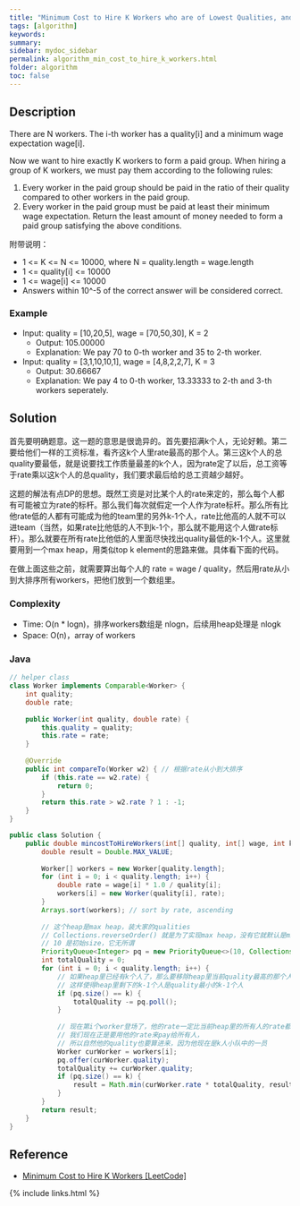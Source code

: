 ```yaml
---
title: "Minimum Cost to Hire K Workers who are of Lowest Qualities, and Pay Them with Highest Rate"
tags: [algorithm]
keywords:
summary:
sidebar: mydoc_sidebar
permalink: algorithm_min_cost_to_hire_k_workers.html
folder: algorithm
toc: false
---
```


## Description
There are N workers.  The i-th worker has a quality[i] and a minimum wage expectation wage[i].

Now we want to hire exactly K workers to form a paid group.  When hiring a group of K workers, we must pay them according to the following rules:
1. Every worker in the paid group should be paid in the ratio of their quality compared to other workers in the paid group.
2. Every worker in the paid group must be paid at least their minimum wage expectation.
Return the least amount of money needed to form a paid group satisfying the above conditions.

附带说明：
* 1 <= K <= N <= 10000, where N = quality.length = wage.length
* 1 <= quality[i] <= 10000
* 1 <= wage[i] <= 10000
* Answers within 10^-5 of the correct answer will be considered correct.

### Example
* Input: quality = [10,20,5], wage = [70,50,30], K = 2
  * Output: 105.00000
  * Explanation: We pay 70 to 0-th worker and 35 to 2-th worker.
* Input: quality = [3,1,10,10,1], wage = [4,8,2,2,7], K = 3
  * Output: 30.66667
  * Explanation: We pay 4 to 0-th worker, 13.33333 to 2-th and 3-th workers seperately. 

## Solution
首先要明确题意。这一题的意思是很诡异的。首先要招满k个人，无论好赖。第二要给他们一样的工资标准，看齐这k个人里rate最高的那个人。第三这k个人的总quality要最低，就是说要找工作质量最差的k个人，因为rate定了以后，总工资等于rate乘以这k个人的总quality，我们要求最后给的总工资越少越好。

这题的解法有点DP的思想。既然工资是对比某个人的rate来定的，那么每个人都有可能被立为rate的标杆。那么我们每次就假定一个人作为rate标杆。那么所有比他rate低的人都有可能成为他的team里的另外k-1个人，rate比他高的人就不可以进team（当然，如果rate比他低的人不到k-1个，那么就不能用这个人做rate标杆）。那么就要在所有rate比他低的人里面尽快找出quality最低的k-1个人。这里就要用到一个max heap，用类似top k element的思路来做。具体看下面的代码。

在做上面这些之前，就需要算出每个人的 rate = wage / quality，然后用rate从小到大排序所有workers，把他们放到一个数组里。


### Complexity
* Time: O(n * logn)，排序workers数组是 nlogn，后续用heap处理是 nlogk
* Space: O(n)，array of workers

### Java
```java
// helper class
class Worker implements Comparable<Worker> {
    int quality;
    double rate;
    
    public Worker(int quality, double rate) {
        this.quality = quality;
        this.rate = rate;
    }
    
    @Override
    public int compareTo(Worker w2) { // 根据rate从小到大排序
        if (this.rate == w2.rate) {
            return 0;
        }
        return this.rate > w2.rate ? 1 : -1;
    }
}

public class Solution {
    public double mincostToHireWorkers(int[] quality, int[] wage, int k) {
        double result = Double.MAX_VALUE;
        
        Worker[] workers = new Worker[quality.length];
        for (int i = 0; i < quality.length; i++) {
            double rate = wage[i] * 1.0 / quality[i];
            workers[i] = new Worker(quality[i], rate);
        }
        Arrays.sort(workers); // sort by rate, ascending
        
        // 这个heap是max heap，装大家的qualities
        // Collections.reverseOrder() 就是为了实现max heap，没有它就默认是min heap
        // 10 是初始size，它无所谓
        PriorityQueue<Integer> pq = new PriorityQueue<>(10, Collections.reverseOrder());
        int totalQuality = 0;
        for (int i = 0; i < quality.length; i++) {
            // 如果heap里已经有k个人了，那么要移除heap里当前quality最高的那个人，
            // 这样使得heap里剩下的k-1个人是quality最小的k-1个人
            if (pq.size() == k) {
                totalQuality -= pq.poll();
            }
            
            // 现在第i个worker登场了，他的rate一定比当前heap里的所有人的rate都要高，
            // 我们现在正是要用他的rate来pay给所有人，
            // 所以自然他的quality也要算进来，因为他现在是k人小队中的一员
            Worker curWorker = workers[i];
            pq.offer(curWorker.quality);
            totalQuality += curWorker.quality;
            if (pq.size() == k) {
                result = Math.min(curWorker.rate * totalQuality, result);
            }
        }
        return result;
    }
}
```

## Reference
* [Minimum Cost to Hire K Workers [LeetCode]](https://leetcode.com/problems/minimum-cost-to-hire-k-workers/description/)

{% include links.html %}

